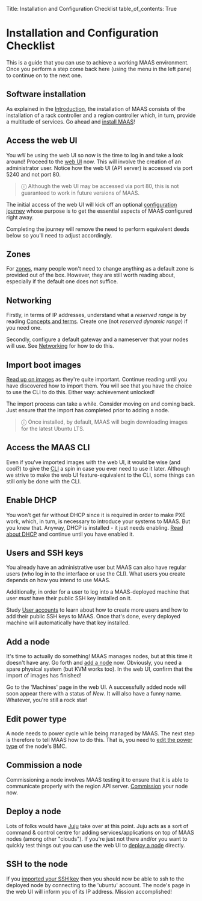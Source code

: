 Title: Installation and Configuration Checklist
table_of_contents: True


# Installation and Configuration Checklist

This is a guide that you can use to achieve a working MAAS environment. Once
you perform a step come back here (using the menu in the left pane) to continue
on to the next one.


## Software installation

As explained in the [Introduction][about-maas], the installation of MAAS
consists of the installation of a rack controller and a region controller
which, in turn, provide a multitude of services. Go ahead and
[install MAAS][maas-install]!


## Access the web UI

You *will* be using the web UI so now is the time to log in and take a look
around! Proceed to the [web UI][webui] now. This will involve the creation of
an administrator user. Notice how the web UI (API server) is accessed via port
5240 and not port 80.

> ⓘ Although the web UI may be accessed via port 80, this is not guaranteed to work in future versions of MAAS.

The initial access of the web UI will kick off an optional
[configuration journey][config-journey] whose purpose is to get the essential
aspects of MAAS configured right away.

Completing the journey will remove the need to perform equivalent deeds below
so you'll need to adjust accordingly.


## Zones

For [zones][zones], many people won't need to change anything as a default zone
is provided out of the box. However, they are still worth reading about,
especially if the default one does not suffice.


## Networking

Firstly, in terms of IP addresses, understand what a *reserved range* is by
reading [Concepts and terms][concepts-ipranges]. Create one (not
*reserved dynamic range*) if you need one.

Secondly, configure a default gateway and a nameserver that your nodes will
use. See [Networking][networking] for how to do this.


## Import boot images

[Read up on images][images] as they're quite important. Continue reading until
you have discovered how to import them. You will see that you have the choice
to use the CLI to do this. Either way: achievement unlocked!

The import process can take a while. Consider moving on and coming back. Just
ensure that the import has completed prior to adding a node.

> ⓘ Once installed, by default, MAAS will begin downloading images for the latest Ubuntu LTS.


## Access the MAAS CLI

Even if you've imported images with the web UI, it would be wise (and cool?) to
give the [CLI][manage-cli] a spin in case you ever need to use it later.
Although we strive to make the web UI feature-equivalent to the CLI, some
things can still only be done with the CLI.


## Enable DHCP

You won't get far without DHCP since it is required in order to make PXE work,
which, in turn, is necessary to introduce your systems to MAAS. But you knew
that. Anyway, DHCP is installed - it just needs enabling.
[Read about DHCP][dhcp] and continue until you have enabled it.


## Users and SSH keys

You already have an administrative user but MAAS can also have regular users
(who log in to the interface or use the CLI). What users you create depends on
how you intend to use MAAS.

Additionally, in order for a user to log into a MAAS-deployed machine that user
*must* have their public SSH key installed on it.

Study [User accounts][manage-account] to learn about how to create more users
and how to add their public SSH keys to MAAS. Once that's done, every deployed
machine will automatically have that key installed.


## Add a node

It's time to actually do something! MAAS manages nodes, but at this time it
doesn't have any. Go forth and [add a node][add-nodes] now. Obviously, you need
a spare physical system (but KVM works too). In the web UI, confirm that the
import of images has finished!

Go to the 'Machines' page in the web UI. A successfully added node will soon
appear there with a status of *New*. It will also have a funny name. Whatever,
you're still a rock star!


## Edit power type

A node needs to power cycle while being managed by MAAS. The next step is
therefore to tell MAAS how to do this. That is, you need to
[edit the power type][power-types] of the node's BMC.


## Commission a node

Commissioning a node involves MAAS testing it to ensure that it is able to
communicate properly with the region API server. [Commission][commission-nodes]
your node now.


## Deploy a node

Lots of folks would have [Juju][about-juju] take over at this point. Juju acts
as a sort of command & control centre for adding services/applications on top
of MAAS nodes (among other "clouds"). If you're just not there and/or you want
to quickly test things out you can use the web UI to
[deploy a node][deploy-nodes] directly.


## SSH to the node

If you [imported your SSH key][ssh-keys] then you should now be able to ssh to
the deployed node by connecting to the 'ubuntu' account. The node's page in the
web UI will inform you of its IP address. Mission accomplished!


<!-- LINKS -->

[about-maas]: index.md#key-components-and-colocation-of-all-services
[maas-install]: installconfig-snap-install.md
[webui]: installconfig-webui.md
[zones]: manage-zones.md
[networks]: installconfig-networking.md
[images]: installconfig-images.md
[dhcp]: installconfig-network-dhcp.md
[add-nodes]: nodes-add.md
[manage-account]: manage-account.md
[power-types]: nodes-power-types.md
[commission-nodes]: nodes-commission.md
[about-juju]: https://jujucharms.com/docs/stable/about-juju
[deploy-nodes]: nodes-deploy.md
[ssh-keys]: manage-account.md#ssh-keys
[config-journey]: installconfig-webui-conf-journey.md
[concepts-ipranges]: intro-concepts.md#ip-ranges
[networking]: installconfig-networking.md
[manage-cli]: manage-cli.md

